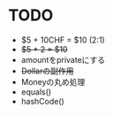 # TODO
- $5 + 10CHF = $10 (2:1)
- ~~$5 * 2 = $10~~
- amountをprivateにする
- ~~Dollarの副作用~~
- Moneyの丸め処理
- equals()
- hashCode()
